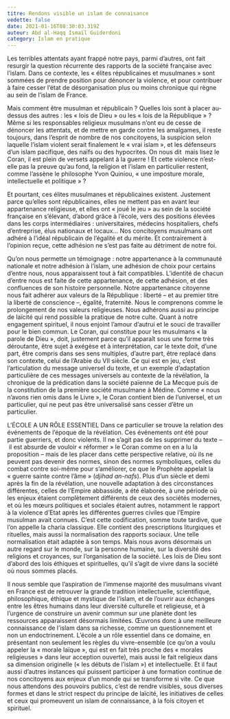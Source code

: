 ```yaml
---
titre: Rendons visible un islam de connaisance
vedette: false
date: 2021-01-16T08:30:03.319Z
auteur: Abd al-Haqq Ismaïl Guiderdoni
category: Islam en pratique
---
```

Les terribles attentats ayant frappé notre pays, parmi d&rsquo;autres, ont fait resurgir la question récurrente des rapports de la société française avec l&rsquo;islam. Dans ce contexte, les &laquo; élites républicaines et musulmanes&nbsp;&raquo; sont sommées de prendre position pour dénoncer la violence, et pour contribuer à faire cesser l&rsquo;état de désorganisation plus ou moins chronique qui règne au sein de l&rsquo;islam de France.


Mais comment être musulman et républicain&nbsp;? Quelles lois sont à placer au-dessus des autres&nbsp;: les &laquo; lois de Dieu &raquo; ou les &laquo;&nbsp;lois de la République&nbsp;&raquo;&nbsp;? Même si les responsables religieux musulmans n&rsquo;ont eu de cesse de dénoncer les attentats, et de mettre en garde contre les amalgames, il reste toujours, dans l&rsquo;esprit de nombre de nos concitoyens, la suspicion selon laquelle l&rsquo;islam violent serait finalement le &laquo; vrai islam &raquo;, et les défenseurs d&rsquo;un islam pacifique, des naïfs ou des hypocrites. On nous dit&nbsp; mais lisez le Coran, il est plein de versets appelant à la guerre&nbsp;! Et cette violence n&rsquo;est-elle pas la preuve qu&rsquo;au fond, la religion et l&rsquo;islam en particulier restent, comme l&rsquo;assène le philosophe Yvon Quiniou, &laquo;&nbsp;une imposture morale, intellectuelle et politique&nbsp;&raquo;&nbsp;?


Et pourtant, ces élites musulmanes et républicaines existent. Justement parce qu&rsquo;elles sont républicaines, elles ne mettent pas en avant leur appartenance religieuse, et elles ont &laquo;&nbsp;joué le jeu&nbsp;&raquo; au sein de la société française en s&rsquo;élevant, d&rsquo;abord grâce à l&rsquo;école, vers des positions élevées dans les corps intermédiaires&nbsp;: universitaires, médecins hospitaliers, chefs d&rsquo;entreprise, élus nationaux et locaux... Nos concitoyens musulmans ont adhéré à l&rsquo;idéal républicain de l&rsquo;égalité et du mérite. Et contrairement à l&rsquo;opinion reçue, cette adhésion ne s&rsquo;est pas faite au détriment de notre foi.

Qu&rsquo;on nous permette un témoignage&nbsp;: notre appartenance à la communauté nationale et notre adhésion à l&rsquo;islam, une adhésion de choix pour certains d&rsquo;entre nous, nous apparaissent tout à fait compatibles. L&rsquo;identité de chacun d&rsquo;entre nous est faite de cette appartenance, de cette adhésion, et des confluences de son histoire personnelle. Notre appartenance citoyenne nous fait adhérer aux valeurs de la République&nbsp;: liberté &ndash;&nbsp;et au premier titre la liberté de conscience&nbsp;&ndash;, égalité, fraternité. Nous le comprenons comme le prolongement de nos valeurs religieuses. Nous adhérons aussi au principe de laïcité qui rend possible la pratique de notre culte. Quant à notre engagement spirituel, il nous enjoint l&rsquo;amour d&rsquo;autrui et le souci de travailler pour le bien commun. Le Coran, qui constitue pour les musulmans &laquo;&nbsp;la parole de Dieu&nbsp;&raquo;, doit, justement parce qu&rsquo;il apparaît sous une forme très déroutante, être sujet à exégèse et à interprétation, car le texte doit, d&rsquo;une part, être compris dans ses sens multiples, d&rsquo;autre part, être replacé dans son contexte, celui de l&rsquo;Arabie du VII siècle. Ce qui est en jeu, c&rsquo;est l&rsquo;articulation du message universel du texte, et un exemple d&rsquo;adaptation particulière de ces messages universels au contexte de la révélation, la chronique de la prédication dans la société païenne de La Mecque puis de la constitution de la première société musulmane à Médine. Comme &laquo;&nbsp;nous n&rsquo;avons rien omis dans le Livre&nbsp;&raquo;, le Coran contient bien de l&rsquo;universel, et <em>un</em> particulier, qui ne peut pas être universalisé sans cesser d&rsquo;être un particulier.

L&rsquo;ÉCOLE A UN RÔLE ESSENTIEL
Dans ce particulier se trouve la relation des événements de l&rsquo;époque de la révélation. Ces événements ont été pour partie guerriers, et donc violents. Il ne s&rsquo;agit pas de les supprimer du texte &ndash;&nbsp;il est absurde de vouloir &laquo;&nbsp;réformer&nbsp;&raquo; le Coran comme on en a lu la proposition&nbsp;&ndash; mais de les placer dans cette perspective relative, où ils ne peuvent pas devenir des normes, sinon des normes symboliques, celles du combat contre soi-même pour s&rsquo;améliorer, ce que le Prophète appelait la &laquo;&nbsp;guerre sainte contre l&rsquo;âme&nbsp;&raquo; (<em>djihad an-nafs</em>). Plus d&rsquo;un siècle et demi après la fin de la révélation, une nouvelle adaptation à des circonstances différentes, celles de l&rsquo;Empire abbasside, a été élaborée, à une période où les enjeux étaient complètement différents de ceux des sociétés modernes, et où les m&oelig;urs politiques et sociales étaient autres, notamment le rapport à la violence d&rsquo;Etat après les différentes guerres civiles que l&rsquo;Empire musulman avait connues. C&rsquo;est cette codification, somme toute tardive, que l&rsquo;on appelle la charia classique. Elle contient des prescriptions liturgiques et rituelles, mais aussi la normalisation des rapports sociaux. Une telle normalisation était adaptée à son temps. Mais nous avons désormais un autre regard sur le monde, sur la personne humaine, sur la diversité des religions et croyances, sur l&rsquo;organisation de la société. Les lois de Dieu sont d&rsquo;abord des lois éthiques et spirituelles, qu&rsquo;il s&rsquo;agit de vivre dans la société où nous sommes placés.


Il nous semble que l&rsquo;aspiration de l&rsquo;immense majorité des musulmans vivant en France est de retrouver la grande tradition intellectuelle, scientifique, philosophique, éthique et mystique de l&rsquo;islam, et de l&rsquo;ouvrir aux échanges entre les êtres humains dans leur diversité culturelle et religieuse, et à l&rsquo;urgence de construire un avenir commun sur une planète dont les ressources apparaissent désormais limitées. &OElig;uvrons donc à une meilleure connaissance de l&rsquo;islam dans sa richesse, comme un questionnement et non un endoctrinement. L&rsquo;école a un rôle essentiel dans ce domaine, en présentant non seulement les règles du vivre-ensemble (ce qu&rsquo;on a voulu appeler la &laquo;&nbsp;morale laïque&nbsp;&raquo;, qui est en fait très proche des &laquo;&nbsp;morales religieuses&nbsp;&raquo; dans leur acception ouverte), mais aussi le fait religieux dans sa dimension originelle (&laquo;&nbsp;les débuts de l&rsquo;islam&nbsp;&raquo;) et intellectuelle. Et il faut aussi d&rsquo;autres instances qui puissent participer à une formation continue de nos concitoyens aux enjeux d&rsquo;un monde qui se transforme si vite. Ce que nous attendons des pouvoirs publics, c&rsquo;est de rendre visibles, sous diverses formes et dans le strict respect du principe de laïcité, les initiatives de celles et ceux qui promeuvent un islam de connaissance, à la fois citoyen et spirituel.